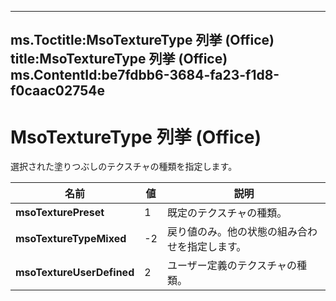 

---
ms.Toctitle:MsoTextureType 列挙 (Office)
title:MsoTextureType 列挙 (Office)
ms.ContentId:be7fdbb6-3684-fa23-f1d8-f0caac02754e
---
# MsoTextureType 列挙 (Office)




選択された塗りつぶしのテクスチャの種類を指定します。

|**名前**|**値**|**説明**|
|---|---|---|
|**msoTexturePreset**|1|既定のテクスチャの種類。|
|**msoTextureTypeMixed**|-2|戻り値のみ。他の状態の組み合わせを指定します。|
|**msoTextureUserDefined**|2|ユーザー定義のテクスチャの種類。|




